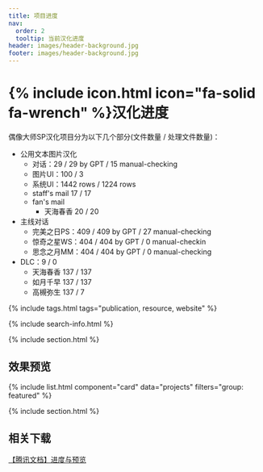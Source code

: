 ```yaml
---
title: 项目进度
nav:
  order: 2
  tooltip: 当前汉化进度
header: images/header-background.jpg
footer: images/header-background.jpg
---
```


# {% include icon.html icon="fa-solid fa-wrench" %}汉化进度

偶像大师SP汉化项目分为以下几个部分(文件数量 / 处理文件数量)：

- 公用文本图片汉化
  - 对话：29 / 29 by GPT / 15 manual-checking
  - 图片UI：100 / 3
  - 系统UI：1442 rows / 1224 rows
  - staff's mail 17 / 17
  - fan's mail
    - 天海春香 20 / 20
- 主线对话
  - 完美之日PS：409 / 409 by GPT / 27 manual-checking 
  - 惊奇之星WS：404 / 404 by GPT / 0  manual-checkin
  - 思念之月MM：404 / 404 by GPT / 0  manual-checking 
- DLC：9 / 0
  - 天海春香 137 / 137
  - 如月千早 137 / 137
  - 高槻弥生 137 / 7

{% include tags.html tags="publication, resource, website" %}

{% include search-info.html %}

{% include section.html %}

## 效果预览

{% include list.html component="card" data="projects" filters="group: featured" %}

{% include section.html %}

## 相关下载

[【腾讯文档】进度与预览](https://docs.qq.com/doc/DTXZDbktLY0t0YnNZ)